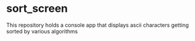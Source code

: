 # sort_screen
This repository holds a console app that displays ascii characters getting sorted by various algorithms
